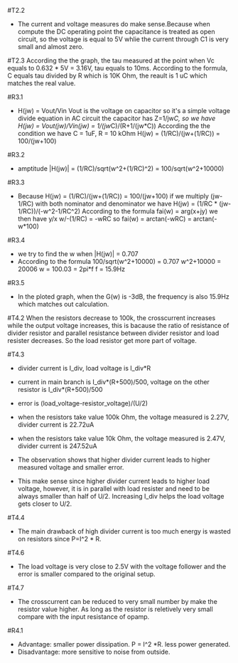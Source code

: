 #T2.2
* The current and voltage measures do make sense.Because when compute the DC operating point the capacitance is treated as open circuit, so the voltage is equal to 5V whlie the current through C1 is very small and almost zero.

#T2.3
 According the the graph, the tau measured at the point when Vc equals to 0.632 * 5V = 3.16V, tau equals to 10ms. According to the formula, C equals tau divided by R which is 10K Ohm, the reault is 1 uC which matches the real value.

#R3.1
* H(jw) = Vout/Vin
  Vout is the voltage on capacitor so it's a simple voltage divide equation
  in AC circuit the capacitor has Z=1/jw*C, so we have
  H(jw) = Vout(jw)/Vin(jw) = 1/(jw*C)/(R+1/(jw*C))
  According the the condition we have
  C = 1uF, R = 10 kOhm 
  H(jw) = (1/RC)/(jw+(1/RC)) = 100/(jw+100)

#R3.2
* amptitude |H(jw)| = (1/RC)/sqrt(w^2+(1/RC)^2) = 100/sqrt(w^2+10000)

#R3.3
* Because
  H(jw) = (1/RC)/(jw+(1/RC)) = 100/(jw+100)
  if we multiply (jw-1/RC) with both nominator and denominator we have 
  H(jw) = (1/RC * (jw-1/RC))/(-w^2-1/RC^2)
  According to the formula fai(w) = arg(x+jy) we then have y/x
  w/-(1/RC) = -wRC
  so fai(w) = arctan(-wRC) = arctan(-w*100)

#R3.4
* we try to find the w when |H(jw)| = 0.707
* According to the formula
 100/sqrt(w^2+10000) = 0.707
   w^2+10000 = 20006
   w = 100.03 = 2pi*f
   f = 15.9Hz

#R3.5
* In the ploted graph, when the G(w) is -3dB, the frequency is also 15.9Hz which matches out calculation.

#T4.2
When the resistors decrease to 100k, the crosscurrent increases while the output voltage increases, this is bacause the ratio of resistance of divider resistor and parallel resistance between divider resistor and load resister decreases. So the load resistor get more part of voltage.

#T4.3
* divider current is I_div, load voltage is I_div*R
* current in main branch is I_div*(R+500)/500, voltage on the other resistor is I_div*(R+500)/500
* error is (load_voltage-resistor_voltage)/(U/2)
   
* when the resistors take value 100k Ohm, the voltage measured is 2.27V, divider current is 22.72uA
* when the resistors take value 10k Ohm, the voltage measured is 2.47V, divider current is 247.52uA

* The observation shows that higher divider current leads to higher measured voltage and smaller error.
* This make sense since higher divider current leads to higher load voltage, however, it is in parallel with load resister and need to be always smaller than half of U/2. Increasing I_div helps the load voltage gets closer to U/2.

#T4.4 
* The main drawback of high divider current is too much energy is wasted on resistors since P=I^2 * R.

#T4.6
* The load voltage is very close to 2.5V with the voltage follower and the error is smaller compared to the original setup.

#T4.7
* The crosscurrent can be reduced to very small number by make the resistor value higher. As long as the resistor is reletively very small compare with the input resistance of opamp.

#R4.1
* Advantage: smaller power dissipation. P = I^2 *R. less power generated.
* Disadvantage: more sensitive to noise from outside.
